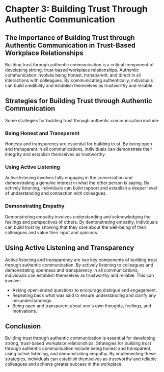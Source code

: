 Chapter 3: Building Trust Through Authentic Communication
=========================================================

The Importance of Building Trust through Authentic Communication in Trust-Based Workplace Relationships
-------------------------------------------------------------------------------------------------------

Building trust through authentic communication is a critical component of developing strong, trust-based workplace relationships. Authentic communication involves being honest, transparent, and direct in all interactions with colleagues. By communicating authentically, individuals can build credibility and establish themselves as trustworthy and reliable.

Strategies for Building Trust through Authentic Communication
-------------------------------------------------------------

Some strategies for building trust through authentic communication include:

### Being Honest and Transparent

Honesty and transparency are essential for building trust. By being open and transparent in all communications, individuals can demonstrate their integrity and establish themselves as trustworthy.

### Using Active Listening

Active listening involves fully engaging in the conversation and demonstrating a genuine interest in what the other person is saying. By actively listening, individuals can build rapport and establish a deeper level of understanding and connection with colleagues.

### Demonstrating Empathy

Demonstrating empathy involves understanding and acknowledging the feelings and perspectives of others. By demonstrating empathy, individuals can build trust by showing that they care about the well-being of their colleagues and value their input and opinions.

Using Active Listening and Transparency
---------------------------------------

Active listening and transparency are two key components of building trust through authentic communication. By actively listening to colleagues and demonstrating openness and transparency in all communications, individuals can establish themselves as trustworthy and reliable. This can involve:

* Asking open-ended questions to encourage dialogue and engagement.
* Repeating back what was said to ensure understanding and clarify any misunderstandings.
* Being open and transparent about one's own thoughts, feelings, and motivations.

Conclusion
----------

Building trust through authentic communication is essential for developing strong, trust-based workplace relationships. Strategies for building trust through authentic communication include being honest and transparent, using active listening, and demonstrating empathy. By implementing these strategies, individuals can establish themselves as trustworthy and reliable colleagues and achieve greater success in the workplace.
